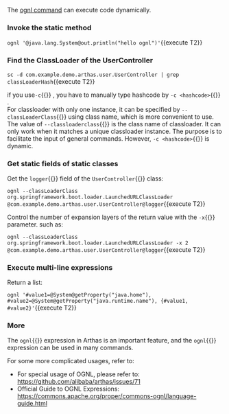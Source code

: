 The [ognl command](https://arthas.aliyun.com/en/doc/ognl.html) can execute code dynamically.

### Invoke the static method

`ognl '@java.lang.System@out.println("hello ognl")'`{{execute T2}}

### Find the ClassLoader of the UserController

`sc -d com.example.demo.arthas.user.UserController | grep classLoaderHash`{{execute T2}}

if you use`-c`{{}} , you have to manually type hashcode by `-c <hashcode>`{{}} .  
For classloader with only one instance, it can be specified by `--classLoaderClass`{{}} using class name, which is more convenient to use.  
The value of `--classloaderclass`{{}} is the class name of classloader. It can only work when it matches a unique classloader instance. The purpose is to facilitate the input of general commands. However, `-c <hashcode>`{{}} is dynamic.

### Get static fields of static classes

Get the `logger`{{}} field of the `UserController`{{}} class:

`ognl --classLoaderClass org.springframework.boot.loader.LaunchedURLClassLoader @com.example.demo.arthas.user.UserController@logger`{{execute T2}}

Control the number of expansion layers of the return value with the `-x`{{}} parameter. such as:

`ognl --classLoaderClass org.springframework.boot.loader.LaunchedURLClassLoader -x 2 @com.example.demo.arthas.user.UserController@logger`{{execute T2}}

### Execute multi-line expressions

Return a list:

`ognl '#value1=@System@getProperty("java.home"), #value2=@System@getProperty("java.runtime.name"), {#value1, #value2}'`{{execute T2}}

### More

The `ognl`{{}} expression in Arthas is an important feature, and the `ognl`{{}} expression can be used in many commands.

For some more complicated usages, refer to:

- For special usage of OGNL, please refer to: https://github.com/alibaba/arthas/issues/71
- Official Guide to OGNL Expressions: https://commons.apache.org/proper/commons-ognl/language-guide.html
